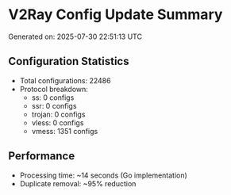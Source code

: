 # V2Ray Config Update Summary
Generated on: 2025-07-30 22:51:13 UTC

## Configuration Statistics
- Total configurations: 22486
- Protocol breakdown:
  - ss: 0 configs
  - ssr: 0 configs
  - trojan: 0 configs
  - vless: 0 configs
  - vmess: 1351 configs

## Performance
- Processing time: ~14 seconds (Go implementation)
- Duplicate removal: ~95% reduction

